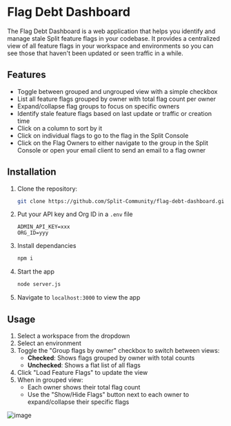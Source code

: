 # Flag Debt Dashboard

The Flag Debt Dashboard is a web application that helps you identify and manage stale Split feature flags in your codebase. It provides a centralized view of all feature flags in your workspace and environments so you can see those that haven't been updated or seen traffic in a while.

## Features

- Toggle between grouped and ungrouped view with a simple checkbox
- List all feature flags grouped by owner with total flag count per owner
- Expand/collapse flag groups to focus on specific owners
- Identify stale feature flags based on last update or traffic or creation time
- Click on a column to sort by it
- Click on individual flags to go to the flag in the Split Console
- Click on the Flag Owners to either navigate to the group in the Split Console or open your email client to send an email to a flag owner


## Installation

1. Clone the repository:

   ```bash
   git clone https://github.com/Split-Community/flag-debt-dashboard.git

2. Put your API key and Org ID in a `.env` file 
    ```
    ADMIN_API_KEY=xxx
    ORG_ID=yyy

3. Install dependancies
    ```bash
    npm i

4. Start the app
    ```bash
    node server.js

5. Navigate to `localhost:3000` to view the app

## Usage

1. Select a workspace from the dropdown
2. Select an environment
3. Toggle the "Group flags by owner" checkbox to switch between views:
   - **Checked**: Shows flags grouped by owner with total counts
   - **Unchecked**: Shows a flat list of all flags
4. Click "Load Feature Flags" to update the view
5. When in grouped view:
   - Each owner shows their total flag count
   - Use the "Show/Hide Flags" button next to each owner to expand/collapse their specific flags

![image](https://github.com/user-attachments/assets/7ff1bfba-2bfe-4f10-828b-d975c51db78b)






